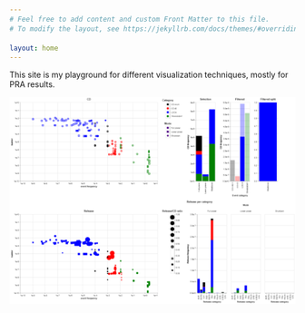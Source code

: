 ```yaml
---
# Feel free to add content and custom Front Matter to this file.
# To modify the layout, see https://jekyllrb.com/docs/themes/#overriding-theme-defaults

layout: home
---
```


This site is my playground for different visualization techniques, mostly for PRA results.

[![visualpra(at)gmail.com](/images/invite.png)](explore_pra.html)
